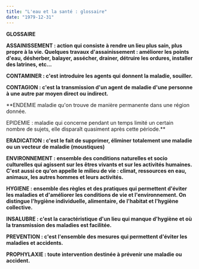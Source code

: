 ```yaml
---
title: "L'eau et la santé : glossaire"
date: "1979-12-31"
---
```


**GLOSSAIRE**

**ASSAINISSEMENT : action qui consiste à rendre un lieu plus sain, plus propre à la vie. Quelques travaux d'assainissement : améliorer les points d'eau, désherber, balayer, assécher, drainer, détruire les ordures, installer des latrines, etc…**

**CONTAMINER : c'est introduire les agents qui donnent la maladie, souiller.**

**CONTAGION : c'est la transmission d'un agent de maladie d'une personne à une autre par moyen direct ou indirect.**

**ENDEMIE maladie qu'on trouve de manière permanente dans une région donnée.  

EPIDEMIE : maladie qui concerne pendant un temps limité un certain nombre de sujets, elle disparaît quasiment après cette période.**

**ERADICATION : c'est le fait de supprimer, éliminer totalement une maladie ou un vecteur de maladie (moustiques)**

**ENVIRONNEMENT : ensemble des conditions naturelles et socio culturelles qui agissent sur les êtres vivants et sur les activités humaines. C'est aussi ce qu'on appelle le milieu de vie : climat, ressources en eau, animaux, les autres hommes et leurs activités.**

**HYGIENE : ensemble des règles et des pratiques qui permettent d'éviter les maladies et d'améliorer les conditions de vie et l'environnement. On distingue l'hygiène individuelle, alimentaire, de l'habitat et l'hygiène collective.**

**INSALUBRE : c'est la caractéristique d'un lieu qui manque d'hygiène et où la transmission des maladies est facilitée.**

**PREVENTION : c'est l'ensemble des mesures qui permettent d'éviter les maladies et accidents.**

**PROPHYLAXIE : toute intervention destinée à prévenir une maladie ou accident.**